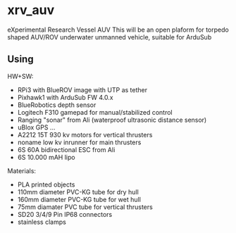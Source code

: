 # xrv_auv
eXperimental Research Vessel AUV
This will be an open plaform for torpedo shaped AUV/ROV underwater unmanned vehicle, suitable for ArduSub

Using
------
HW+SW:
- RPi3 with BlueROV image with UTP as tether
- Pixhawk1 with ArduSub FW 4.0.x
- BlueRobotics depth sensor
- Logitech F310 gamepad for manual/stabilized control
- Ranging "sonar" from Ali (waterproof ultrasonic distance sensor)
- uBlox GPS
...
- A2212 15T 930 kv motors for vertical thrusters
- noname low kv inrunner for main thrusters
- 6S 60A bidirectional ESC from Ali
- 6S 10.000 mAH lipo

Materials:
- PLA printed objects
- 110mm diameter PVC-KG tube for dry hull
- 160mm diameter PVC-KG tube for wet hull
- 75mm diamater PVC tube for vertical thrusters
- SD20 3/4/9 Pin IP68 connectors
- stainless clamps
